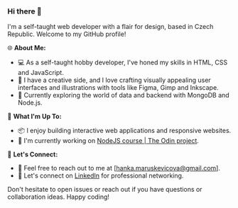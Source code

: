 ### Hi there 👋

I'm a self-taught web developer with a flair for design, based in Czech Republic. Welcome to my GitHub profile!


🌐 **About Me:**
- 💻 As a self-taught hobby developer, I've honed my skills in HTML, CSS and JavaScript.
- 🎨 I have a creative side, and I love crafting visually appealing user interfaces and illustrations with tools like Figma, Gimp and Inkscape.
- 🌱 Currently exploring the world of data and backend with MongoDB and Node.js.


🚀 **What I'm Up To:**
- 📦 I enjoy building interactive web applications and responsive websites.
- 🧰 I'm currently working on [NodeJS course | The Odin project](https://www.theodinproject.com/paths/full-stack-javascript/courses/nodejs).


💬 **Let's Connect:**
- 📧 Feel free to reach out to me at [hanka.maruskevicova@gmail.com].
- 👥 Let's connect on [LinkedIn](https://www.linkedin.com/in/hana-maru%C5%A1kevi%C4%8Dov%C3%A1-11287127b/) for professional networking.


Don't hesitate to open issues or reach out if you have questions or collaboration ideas. Happy coding!
